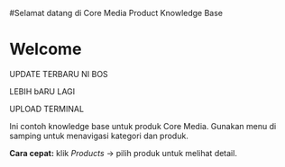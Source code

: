 #Selamat datang di Core Media Product Knowledge Base

# Welcome
UPDATE TERBARU NI BOS

LEBIH bARU LAGI

UPLOAD TERMINAL

Ini contoh knowledge base untuk produk Core Media. Gunakan menu di samping untuk menavigasi kategori dan produk.

**Cara cepat:** klik *Products* -> pilih produk untuk melihat detail.
